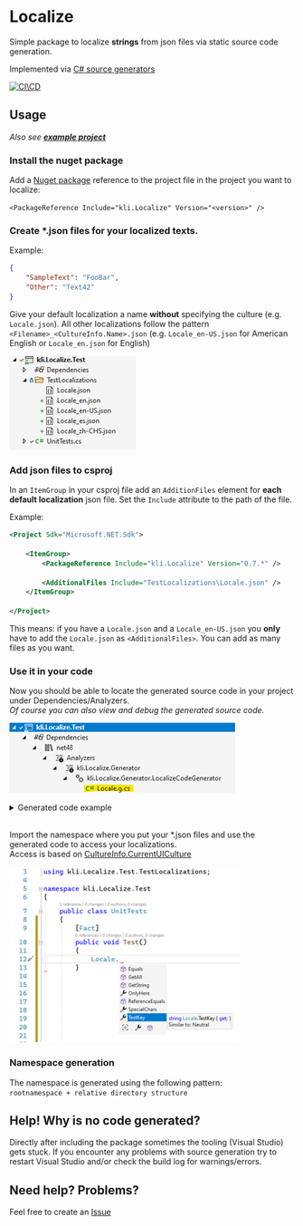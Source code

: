 ﻿# Localize

Simple package to localize **strings** from json files via static source code generation.

Implemented via [C# source generators](https://docs.microsoft.com/en-us/dotnet/csharp/roslyn-sdk/source-generators-overview)

[![CI\CD](https://github.com/kl1mm/localize/actions/workflows/dotnet.yml/badge.svg?branch=main)](https://github.com/kl1mm/localize/actions/workflows/dotnet.yml)

## Usage

_Also see [**example project**](https://github.com/kl1mm/localize/tree/develop/example/kli.Localize.Example)_

### Install the nuget package

Add a [Nuget package](https://www.nuget.org/packages/kli.Localize/) reference to the project file in the project you want to localize:<br>

`<PackageReference Include="kli.Localize" Version="<version>" />`

### Create \*.json files for your localized texts.

Example:

```json
{
    "SampleText": "FooBar",
    "Other": "Text42"
}
```

Give your default localization a name **without** specifying the culture (e.g. `Locale.json`). All other localizations follow the pattern `<Filename>_<CultureInfo.Name>.json` (e.g. `Locale_en-US.json` for American English or `Locale_en.json` for English)

![locale_files image][locale_files]

### Add json files to csproj

In an `ItemGroup` in your csproj file add an `AdditionFiles` element for **each default localization** json file. Set the `Include` attribute to the path of the file.

Example:

```xml
<Project Sdk="Microsoft.NET.Sdk">

    <ItemGroup>
        <PackageReference Include="kli.Localize" Version="0.7.*" />

        <AdditionalFiles Include="TestLocalizations\Locale.json" />
    </ItemGroup>

</Project>
```

This means: if you have a `Locale.json` and a `Locale_en-US.json` you **only** have to add the `Locale.json` as `<AdditionalFiles>`. You can add as many files as you want.

### Use it in your code

Now you should be able to locate the generated source code in your project under Dependencies/Analyzers.<br>
_Of course you can also view and debug the generated source code._<br>

![generated_1 image][generated_1]
<br>

<details>
  <summary>Generated code example</summary>

```csharp
//------------------------------------------------------------------------------
// <auto-generated>
//     This code was generated by kli.Localize.Generator.
//
//     Changes to this file may cause incorrect behavior and will be lost if
//     the code is regenerated.
// </auto-generated>
//------------------------------------------------------------------------------
namespace kli.Localize.Example.Localizations
{
    using System;
    using System.Globalization;
    using System.Collections.Generic;
    using Translations = System.Collections.Generic.Dictionary<string, string>;

    public sealed class Locale
    {
        private static readonly LocalizationProvider provider = new LocalizationProvider();
        public static IDictionary<string, string> GetAll(CultureInfo cultureInfo = null) => provider.GetValues(cultureInfo ?? CultureInfo.CurrentUICulture);
        public static string GetString(string key, CultureInfo cultureInfo = null) => provider.GetValue(key, cultureInfo ?? CultureInfo.CurrentUICulture);
        ///<summary>Similar to: Hallo Welt (German)</summary>
        public static string MyText => provider.GetValue(nameof(MyText), CultureInfo.CurrentUICulture);
        private class LocalizationProvider
        {
            delegate bool SelectorFunc<T>(Translations translations, out T arg);
            internal string GetValue(string key, CultureInfo cultureInfo)
            {
                bool ValueSelector(Translations translations, out string value)
                {
                    if (translations.TryGetValue(key, out value))
                        return true;
                    value = key;
                    return false;
                }

                return TraverseCultures<string>(cultureInfo, ValueSelector);
            }

            internal IDictionary<string, string> GetValues(CultureInfo cultureInfo)
            {
                bool ValueSelector(Translations translations, out Translations value)
                {
                    value = translations;
                    return true;
                }

                return TraverseCultures<Translations>(cultureInfo, ValueSelector);
            }

            private T TraverseCultures<T>(CultureInfo cultureInfo, SelectorFunc<T> selectorFunc)
            {
                if (resources.TryGetValue(cultureInfo, out Translations translations))
                {
                    if (selectorFunc(translations, out T result) || cultureInfo == CultureInfo.InvariantCulture)
                        return result;
                }

                return TraverseCultures<T>(cultureInfo.Parent, selectorFunc);
            }

            private static readonly Translations invariant = new()
            {{"MyText", "Hallo Welt (German)"}, };
            private static readonly Translations en = new()
            {{"MyText", "Hello World (English)"}, };
            private static readonly Dictionary<CultureInfo, Translations> resources = new()
            {{CultureInfo.InvariantCulture, invariant}, {new CultureInfo("en"), en}, };
        }
    }
}
```

</details>

<br>

Import the namespace where you put your \*.json files and use the generated code to access your localizations.<br>
Access is based on [CultureInfo.CurrentUICulture](https://docs.microsoft.com/en-us/dotnet/api/system.globalization.cultureinfo.currentuiculture)
<br><br>
![useit image][useit]

### Namespace generation

The namespace is generated using the following pattern:<br>
`rootnamespace + relative directory structure`
<br>

## Help! Why is no code generated?

Directly after including the package sometimes the tooling (Visual Studio) gets stuck. If you encounter any problems with source generation try to restart Visual Studio and/or check the build log for warnings/errors.

## Need help? Problems?

Feel free to create an [Issue](https://github.com/kl1mm/localize/issues)

[locale_files]: docs/locale_files.png
[generated_1]: docs/generated_1.png
[useit]: docs/useit.png
